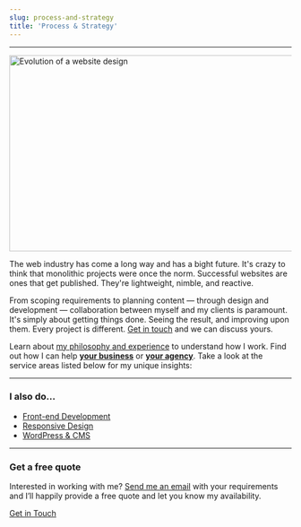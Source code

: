 ```yaml
---
slug: process-and-strategy
title: 'Process & Strategy'
---
```


---
<p class="Image Image--basic">
  <img
    src="/images/pages/process-and-strategy.png"
    title="Evolution of a website design"
    alt="Evolution of a website design"
    loading="lazy"
    width="550"
    height="350">
</p>

The web industry has come a long way and has a bight future. It's crazy to think that monolithic projects were once the norm. Successful websites are ones that get published. They're lightweight, nimble, and reactive.

From scoping requirements to planning content — through design and development — collaboration between myself and my clients is paramount. It's simply about getting things done. Seeing the result, and improving upon them. Every project is different. [Get in touch](/contact/) and we can discuss yours.

Learn about [my philosophy and experience](/about/) to understand how I work. Find out how I can help [**your business**](/working-with-clients/) or [**your agency**](/working-with-agencies/). Take a look at the service areas listed below for my unique insights:

* * *

### I also do…

* <a href="/front-end-development/">Front-end Development</a>
* <a href="/responsive-design/">Responsive Design</a>
* <a href="/wordpress-and-cms-integration/">WordPress &amp; CMS</a>

* * *

<h3 class="Cursive">Get a free quote</h3>

Interested in working with me? <a href="/contact/">Send me an email</a> with your requirements and I’ll happily provide a free quote and let you know my availability.

<a href="/contact/" class="Button">Get in Touch</a>
